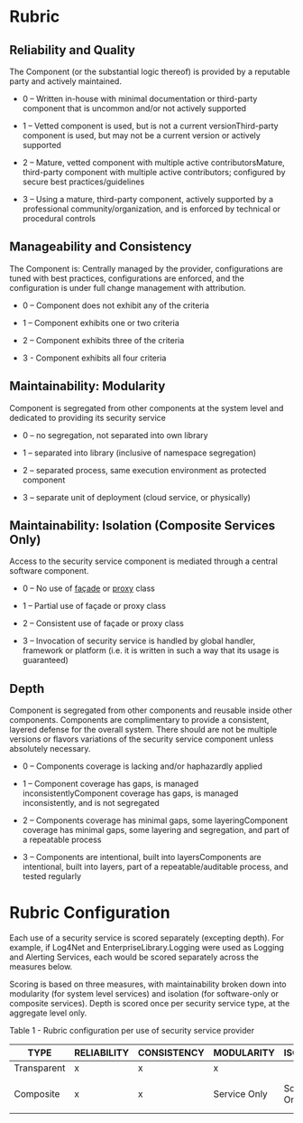 
# Rubric

## Reliability and Quality

The Component (or the substantial logic thereof) is provided by a
reputable party and actively maintained.

  - 0 – Written in-house with minimal documentation or third-party component that is uncommon and/or not actively supported

  - 1 – Vetted component is used, but is not a current versionThird-party component is used, but may not be a current version or actively supported 

  - 2 – Mature, vetted component with multiple active contributorsMature, third-party component with multiple active contributors; configured by secure best practices/guidelines

  - 3 – Using a mature, third-party component, actively supported by a professional community/organization, and is enforced by technical or procedural controls

## Manageability and Consistency

The Component is: Centrally managed by the provider, configurations are tuned with best practices, configurations are enforced, and the configuration is under full change management with attribution.

  - 0 – Component does not exhibit any of the criteria

  - 1 – Component exhibits one or two criteria

  - 2 – Component exhibits three of the criteria

  - 3 - Component exhibits all four criteria

## Maintainability: Modularity

Component is segregated from other components at the system level and
dedicated to providing its security service

  - 0 – no segregation, not separated into own library

  - 1 – separated into library (inclusive of namespace segregation)

  - 2 – separated process, same execution environment as protected
    component

  - 3 – separate unit of deployment (cloud service, or physically)

## Maintainability: Isolation (Composite Services Only)

Access to the security service component is mediated through a central
software component.

  - 0 – No use of
    [façade](https://refactoring.guru/design-patterns/facade) or
    [proxy](https://refactoring.guru/design-patterns/proxy) class

  - 1 – Partial use of façade or proxy class

  - 2 – Consistent use of façade or proxy class

  - 3 – Invocation of security service is handled by global handler,
    framework or platform (i.e. it is written in such a way that its
    usage is guaranteed)

## Depth

Component is segregated from other components and reusable inside other components. Components are complimentary to provide a consistent, layered defense for the overall system. There should are not be multiple versions or flavors variations of the security service component unless absolutely necessary.  

  - 0 – Components coverage is lacking and/or haphazardly applied

  - 1 – Component coverage has gaps, is managed inconsistentlyComponent coverage has gaps, is managed inconsistently, and is not segregated

  - 2 – Components coverage has minimal gaps, some layeringComponent coverage has minimal gaps, some layering and segregation, and part of a repeatable process

  - 3 – Components are intentional, built into layersComponents are intentional, built into layers, part of a repeatable/auditable process, and tested regularly

# Rubric Configuration

Each use of a security service is scored separately (excepting depth).
For example, if Log4Net and EnterpriseLibrary.Logging were used as
Logging and Alerting Services, each would be scored separately across
the measures below.

Scoring is based on three measures, with maintainability broken down
into modularity (for system level services) and isolation (for
software-only or composite services). Depth is scored once per security
service type, at the aggregate level only.

Table 1 - Rubric configuration per use of security service
provider

| TYPE        | RELIABILITY | CONSISTENCY | MODULARITY      | ISOLATION     | EXAMPLE                      |
| ----------- | ----------- | ----------- | --------------- | ------------- | ---------------------------- |
| Transparent | x           | x           | x               |               | Firewall                     |
| Composite   | x           | x           | Service Only    | Software Only | Azure AD integrated with App |
